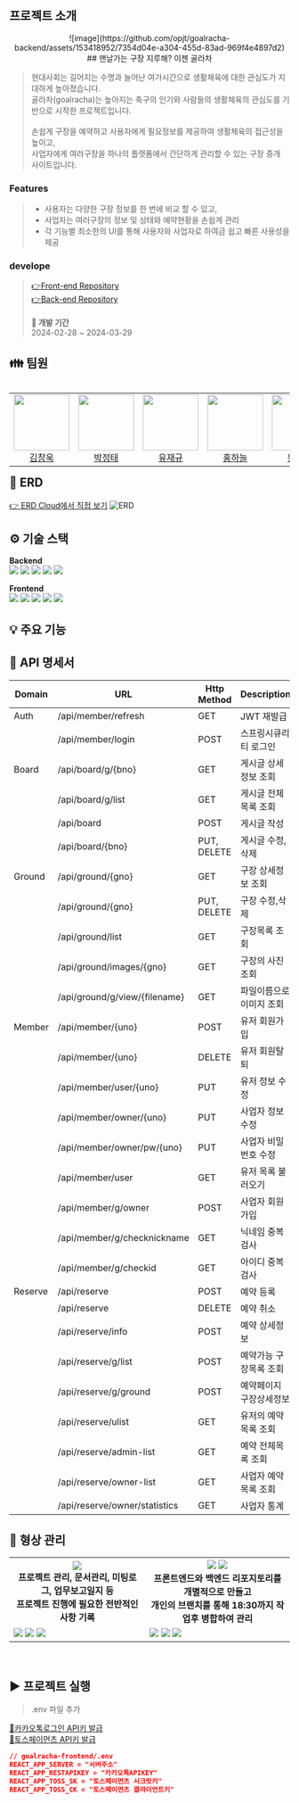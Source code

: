 
## 프로젝트 소개

<center>![image](https://github.com/opjt/goalracha-backend/assets/153418952/7354d04e-a304-455d-83ad-969f4e4897d2)<br>
## 맨날가는 구장 지루해? 이젠 골라차
</center>

> 현대사회는 길어지는 수명과 늘어난 여가시간으로 생활체육에 대한 관심도가 지대하게 높아졌습니다.<br>
> 골라차(goalracha)는 높아지는 축구의 인기와 사람들의 생활체육의 관심도를 기반으로 시작한 프로젝트입니다.<br><br>
> 손쉽게 구장을 예약하고 사용자에게 필요정보를 제공하여 생활체육의 접근성을 높이고, <br>
> 사업자에게 여러구장을 하나의 플랫폼에서 간단하게 관리할 수 있는 구장 중개 사이트입니다.

### Features
> * 사용자는 다양한 구장 정보를 한 번에 비교 할 수 있고,
> * 사업자는 여러구장의 정보 및 상태와 예약현황을 손쉽게 관리
> * 각 기능별 최소한의 UI를 통해 사용자와 사업자로 하여금 쉽고 빠른 사용성을 제공 <br>

### develope
> [👉Front-end Repository](https://github.com/opjt/goalracha-frontend)<br>
> [👉Back-end Repository](https://github.com/opjt/goalracha-backend)<br><br>
> **📆 개발 기간**<br>
> 2024-02-28 ~ 2024-03-29



## 👪 팀원

<div >
<table align="left">
  
  <tr>
    <td align="center" class="wook">
        <img src="https://github.com/changwooki.png" height="100px" /><br>
            <a href="https://github.com/CHANGWOOKI">김창욱</a>
    </td>
    <td align="center" class="opjt">
        <img src="https://github.com/opjt.png" height="100px" /><br>
            <a href="https://github.com/opjt">박정태</a>
    </td>
    <td align="center" class="yoo2">
        <img src="https://github.com/jaegyuyoo.png" height="100px" /><br>
            <a href="https://github.com/jaegyuyoo">유재규</a>
    </td>
    <td align="center" class="sky">
        <img src="https://github.com/HaneulHong.png" height="100px" /><br>
            <a href="https://github.com/HaneulHong">홍하늘</a>
    </td>
    <td align="center" class="hieunji">
    <img src="https://github.com/hieunji.png" height="100px" /><br>
            <a href="https://github.com/hieunji">황은지</a>
    </td>
  </tr>

</table>
</div> 
<br>

## 📝 ERD  
[👉 ERD Cloud에서 직접 보기](https://www.erdcloud.com/d/wcMQAFkk2i4yxuMzb)
![ERD](https://github.com/YesunPark/cafe-bom/assets/57663597/5e003930-aeae-4568-b4c4-c755d91b5b06)




## ⚙ 기술 스택

**Backend** \
<img src="https://img.shields.io/badge/Spring_Boot-6DB33F?style=for-the-badge&logo=springboot&logoColor=white">
<img src="https://img.shields.io/badge/Spring_Security-6DB33F?style=for-the-badge&logo=springSecurity&logoColor=white">
<img src="https://img.shields.io/badge/JPA-green?style=for-the-badge&logo=spring&logoColor=white">
<img src="https://img.shields.io/badge/oracle-F80000?style=for-the-badge&logo=oracle&logoColor=white">
<img src="https://img.shields.io/badge/JWT-000000?style=for-the-badge&logo=jsonwebtokens&logoColor=white">  

 
**Frontend**  
<img src="https://img.shields.io/badge/React-61DAFB?style=for-the-badge&logo=react&logoColor=white">
<img src="https://img.shields.io/badge/tailwind_css-06B6D4?style=for-the-badge&logo=tailwindcss&logoColor=white">
<img src="https://img.shields.io/badge/redux-764ABC?style=for-the-badge&logo=redux&logoColor=white">
<img src="https://img.shields.io/badge/axios-5A29E4?style=for-the-badge&logo=axios&logoColor=white">
<img src="https://img.shields.io/badge/Daisy_ui-5A0EF8?style=for-the-badge&logo=daisyui&logoColor=white">  

## 💡 주요 기능

## 📃 API 명세서

| Domain |URL | Http Method | Description |
|---|---|---|---|
|Auth|/api/member/refresh|GET|JWT 재발급|
||/api/member/login|POST|스프링시큐리티 로그인|
|Board|/api/board/g/{bno}|GET|게시글 상세정보 조회|
||/api/board/g/list|GET|게시글 전체목록 조회|
||/api/board|POST|게시글 작성|
||/api/board/{bno}|PUT, DELETE|게시글 수정,삭제|
|Ground|/api/ground/{gno}|GET|구장 상세정보 조회|
||/api/ground/{gno}|PUT, DELETE|구장 수정,삭제|
||/api/ground/list|GET|구장목록 조회|
||/api/ground/images/{gno}|GET|구장의 사진 조회|
||/api/ground/g/view/{filename}|GET|파일이름으로 이미지 조회|
|Member|/api/member/{uno}|POST|유저 회원가입|
||/api/member/{uno}|DELETE|유저 회원탈퇴|
||/api/member/user/{uno}|PUT|유저 정보 수정|
||/api/member/owner/{uno}|PUT|사업자 정보 수정|
||/api/member/owner/pw/{uno}|PUT|사업자 비밀번호 수정|
||/api/member/user|GET|유저 목록 불러오기|
||/api/member/g/owner|POST|사업자 회원가입|
||/api/member/g/checknickname|GET|닉네임 중복검사|
||/api/member/g/checkid|GET|아이디 중복검사|
|Reserve|/api/reserve|POST|예약 등록|
||/api/reserve|DELETE|예약 취소|
||/api/reserve/info|POST|예약 상세정보|
||/api/reserve/g/list|POST|예약가능 구장목록 조회|
||/api/reserve/g/ground|POST|예약페이지 구장상세정보|
||/api/reserve/ulist|GET|유저의 예약목록 조회|
||/api/reserve/admin-list|GET|예약 전체목록 조회|
||/api/reserve/owner-list|GET|사업자 예약목록 조회|
||/api/reserve/owner/statistics|GET|사업자 통계|


## 📁 형상 관리
<table align="center"> <!-- 팀원 표 -->
  <tr>
   <th>
      <img src="https://img.shields.io/badge/notion-000000?style=for-the-badge&logo=notion&logoColor=white">
      <br/>
      프로젝트 관리, 문서관리, 미팅로그, 업무보고일지 등
      <br/>
      프로젝트 진행에 필요한 전반적인 사항 기록
   </th>
   <th>
      <img src="https://img.shields.io/badge/git-F05032?style=for-the-badge&logo=git&logoColor=white">
<img src="https://img.shields.io/badge/github-181717?style=for-the-badge&logo=github&logoColor=white">
      <br/>
      프론트엔드와 백엔드 리포지토리를 개별적으로 만들고
      <br/>
      개인의 브랜치를 통해 18:30까지 작업후 병합하여 관리
   </th>
   </tr>
  <tr>
   <td align="left" width="500px" class="Notion">
        <img src=https://github.com/opjt/goalracha-backend/assets/153418952/de2afad7-438d-4cf3-94a9-7ec35a6f3244/>
      <img src=https://github.com/opjt/goalracha-backend/assets/153418952/7133c147-464a-4141-9537-babc0c5b60ec/>
      <img src=https://github.com/opjt/goalracha-backend/assets/153418952/14cee57e-5a93-4769-823d-705c6324577f/>
   </td>
   <td align="left" width="500px" class="Jira">
      <img src=https://github.com/opjt/goalracha-backend/assets/153418952/36e076dd-6e70-47cb-88f9-bf4d339956cb/>
      <img src=https://github.com/opjt/goalracha-backend/assets/153418952/4a80aaa8-d885-4881-87b1-a8c34e370982/>
      <img src=https://github.com/opjt/goalracha-backend/assets/153418952/9706d2dc-9c61-4704-9f49-eb45d5c6210a/>
  </tr>
</table>
<br/>


## ▶️ 프로젝트 실행

> .env 파일 추가

[🔗카카오톡로그인 API키 발급](https://developers.kakao.com/docs/latest/ko/kakaologin/common)  
[🔗토스페이먼츠 API키 발급](https://developers.tosspayments.com/)
```json
// goalracha-frontend/.env
REACT_APP_SERVER = "서버주소"
REACT_APP_RESTAPIKEY = "카카오톡APIKEY"
REACT_APP_TOSS_SK = "토스페이먼츠 시크릿키"
REACT_APP_TOSS_CK = "토스페이먼츠 클라이언트키"
```